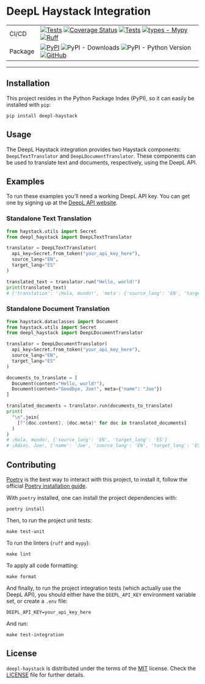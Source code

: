 DeepL Haystack Integration
==========================

|         |                                                                                                                                                                                                                                                                                                                                                                                                                                                                                                                                                                                                 |
|---------|-------------------------------------------------------------------------------------------------------------------------------------------------------------------------------------------------------------------------------------------------------------------------------------------------------------------------------------------------------------------------------------------------------------------------------------------------------------------------------------------------------------------------------------------------------------------------------------------------|
| CI/CD   | [![Tests](https://github.com/dribia/deepl-haystack/actions/workflows/test.yml/badge.svg)](https://github.com/dribia/deepl-haystack/actions/workflows/test.yml) [![Coverage Status](https://img.shields.io/codecov/c/github/dribia/driconfig)](https://codecov.io/gh/dribia/driconfig) [![Tests](https://github.com/dribia/deepl-haystack/actions/workflows/lint.yml/badge.svg)](https://github.com/dribia/deepl-haystack/actions/workflows/lint.yml) [![types - Mypy](https://img.shields.io/badge/types-Mypy-blue.svg)](https://github.com/python/mypy) [![Ruff](https://img.shields.io/endpoint?url=https://raw.githubusercontent.com/astral-sh/ruff/main/assets/badge/v2.json)](https://github.com/astral-sh/ruff) |
| Package | [![PyPI](https://img.shields.io/pypi/v/deepl-haystack)](https://pypi.org/project/deepl-haystack/) ![PyPI - Downloads](https://img.shields.io/pypi/dm/deepl-haystack?color=blue&logo=pypi&logoColor=gold) ![PyPI - Python Version](https://img.shields.io/pypi/pyversions/deepl-haystack?logo=python&logoColor=gold) [![GitHub](https://img.shields.io/github/license/dribia/deepl-haystack?color=blue)](LICENSE)                                                                                                                                                                                |
---

## Installation

This project resides in the Python Package Index (PyPI), so it can easily be installed with `pip`:

```console
pip install deepl-haystack
```

## Usage

The DeepL Haystack integration provides two Haystack components: `DeepLTextTranslator`
and `DeepLDocumentTranslator`. These components can be used to translate text and documents,
respectively, using the DeepL API.

## Examples

To run these examples you'll need a working DeepL API key.
You can get one by signing up at the [DeepL API website](https://www.deepl.com/pro#developer).

### Standalone Text Translation

```python
from haystack.utils import Secret
from deepl_haystack import DeepLTextTranslator

translator = DeepLTextTranslator(
  api_key=Secret.from_token("your_api_key_here"),
  source_lang="EN",
  target_lang="ES"
)

translated_text = translator.run("Hello, world!")
print(translated_text)
# {'translation': '¡Hola, mundo!', 'meta': {'source_lang': 'EN', 'target_lang': 'ES'}}
```

### Standalone Document Translation

```python
from haystack.dataclasses import Document
from haystack.utils import Secret
from deepl_haystack import DeepLDocumentTranslator

translator = DeepLDocumentTranslator(
  api_key=Secret.from_token("your_api_key_here"),
  source_lang="EN",
  target_lang="ES"
)

documents_to_translate = [
  Document(content="Hello, world!"),
  Document(content="Goodbye, Joe!", meta={"name": "Joe"})
]

translated_documents = translator.run(documents_to_translate)
print(
  "\n".join(
    [f"{doc.content}, {doc.meta}" for doc in translated_documents]
  )
)
# ¡Hola, mundo!, {'source_lang': 'EN', 'target_lang': 'ES'}
# ¡Adiós, Joe!, {'name': 'Joe', 'source_lang': 'EN', 'target_lang': 'ES'}
```

## Contributing

[Poetry](https://python-poetry.org) is the best way to interact with this project, to install it,
follow the official [Poetry installation guide](https://python-poetry.org/docs/#installation).

With `poetry` installed, one can install the project dependencies with:

```shell
poetry install
```

Then, to run the project unit tests:

```shell
make test-unit
```

To run the linters (`ruff` and `mypy`):

```shell
make lint
```

To apply all code formatting:

```shell
make format
```

And finally, to run the project integration tests (which actually use the DeepL API),
you should either have the `DEEPL_API_KEY` environment variable set,
or create a `.env` file:

```dotenv
DEEPL_API_KEY=your_api_key_here
```

And run:

```shell
make test-integration
```

## License

`deepl-haystack` is distributed under the terms of the
[MIT](https://opensource.org/license/mit) license.
Check the [LICENSE](./LICENSE) file for further details.
